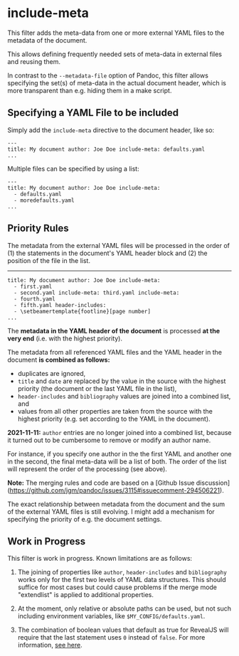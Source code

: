# include-meta

This filter adds the meta-data from one or more external YAML files to
the metadata of the document.

This allows defining frequently needed sets of meta-data in external
files and reusing them.

In contrast to the `--metadata-file` option of Pandoc, this filter
allows specifying the set(s) of meta-data in the actual document
header, which is more transparent than e.g. hiding them in a make
script.

## Specifying a YAML File to be included

Simply add the `include-meta` directive to the document header, like
so:

    ---
    title: My document author: Joe Doe include-meta: defaults.yaml
    ...

Multiple files can be specified by using a list:

    ---
    title: My document author: Joe Doe include-meta: 
      - defaults.yaml
      - moredefaults.yaml
    ...

## Priority Rules

The metadata from the external YAML files will be processed in the
order of (1) the statements in the document's YAML header block and
(2) the position of the file in the list.

   ---
    title: My document author: Joe Doe include-meta: 
      - first.yaml
      - second.yaml include-meta: third.yaml include-meta: 
      - fourth.yaml
      - fifth.yaml header-includes:
      - \setbeamertemplate{footline}[page number]
    ...

The **metadata in the YAML header of the document** is processed **at
the very end** (i.e. with the highest priority).

The metadata from all referenced YAML files and the YAML header in the
document **is combined as follows:**

- duplicates are ignored,
- `title` and `date` are replaced by the value in the source with the
  highest priority (the document or the last YAML file in the list),
- `header-includes` and `bibliography` values are joined
  into a combined list, and
- values from all other properties are taken from the source with the
  highest priority (e.g. set according to the YAML in the document).

**2021-11-11:** `author` entries are no longer joined into a combined list, because it turned out to be cumbersome to remove or modify an author name.

For instance, if you specify one author in the the first YAML and
another one in the second, the final meta-data will be a list of
both. The order of the list will represent the order of the
processing (see above).

**Note:** The merging rules and code are based on a [Github Issue
  discussion]
  (https://github.com/jgm/pandoc/issues/3115#issuecomment-294506221).

The exact relationship between metadata from the document and the sum
of the external YAML files is still evolving. I might add a mechanism
for specifying the priority of e.g. the document settings. 


## Work in Progress

This filter is work in progress. Known limitations are as follows:

1. The joining of properties like `author`, `header-includes` and `bibliography` works only for the first two levels of YAML data structures. This should suffice for most cases but could cause problems if the merge mode "extendlist" is applied to additional properties.

2. At the moment, only relative or absolute paths can be used, but not such including environment variables, like `$MY_CONFIG/defaults.yaml`.

3. The combination of boolean values that default as true for RevealJS will require that the last statement uses `0` instead of `false`. For more information, [see here](https://pandoc.org/MANUAL.html#variables-for-html-slides).


